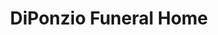 ---
title: "DiPonzio Funeral Home"
url: /rochester/diponzio-funeral-home/
shop: funeral directors
---